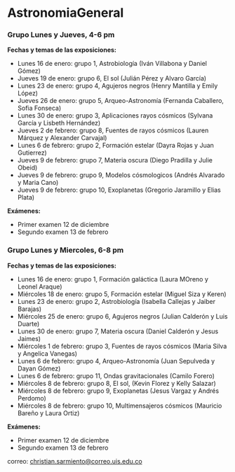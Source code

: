 # AstronomiaGeneral

### Grupo Lunes y Jueves, 4-6 pm

**Fechas y temas de las exposiciones:**

- Lunes 16 de enero: grupo 1, Astrobiología (Iván Villabona y Daniel Gómez)
- Jueves 19 de enero:  grupo 6, El sol (Julián Pérez y Alvaro García)
- Lunes 23 de enero: grupo 4, Agujeros negros (Henry Mantilla y Emily López)
- Jueves 26 de enero: grupo 5, Arqueo-Astronomía (Fernanda Caballero, Sofia Fonseca)
- Lunes 30 de enero: grupo 3, Aplicaciones rayos cósmicos (Sylvana García y Lisbeth Hernández)
- Jueves 2 de febrero: grupo 8, Fuentes de rayos cósmicos (Lauren Márquez y Alexander Carvajal)
- Lunes 6 de febrero: grupo 2, Formación estelar (Dayra Rojas y Juan Gutierrez)
- Jueves 9 de febrero: grupo 7, Materia oscura (Diego Pradilla y Julie Obeid)
- Jueves 9 de febrero: grupo 9, Modelos cósmologicos (Andrés Alvarado y Maria Cano)
- Jueves 9 de febrero: grupo 10, Exoplanetas (Gregorio Jaramillo y Elias Plata)

**Exámenes:**
- Primer examen 12 de diciembre
- Segundo examen 13 de febrero

### Grupo Lunes y Miercoles, 6-8 pm

**Fechas y temas de las exposiciones:**

- Lunes 16 de enero: grupo 1, Formación galáctica (Laura MOreno y Leonel Araque)
- Miércoles 18 de enero:  grupo 5, Formación estelar (Miguel Siza y Keren)
- Lunes 23 de enero: grupo 2, Astrobiología (Isabella Callejas y Jaiber Barajas)
- Miércoles 25 de enero: grupo 6, Agujeros negros (Julian Calderón y Luis Duarte)
- Lunes 30 de enero: grupo 7, Materia oscura (Daniel Calderón y Jesus Jaimes)
- Miércoles 1 de febrero: grupo 3, Fuentes de rayos cósmicos (Maria Silva y Angelica Vanegas)
- Lunes 6 de febrero: grupo 4, Arqueo-Astronomía (Juan Sepulveda y Dayan Gómez)
- Lunes 6 de febrero: grupo 11, Ondas gravitacionales (Camilo Forero)
- Miércoles 8 de febrero: grupo 8, El sol, (Kevin Florez y Kelly Salazar)
- Miércoles 8 de febrero: grupo 9, Exoplanetas (Jesus Vargaz y Andrés Perdomo)
- Miércoles 8 de febrero: grupo 10, Multimensajeros cósmicos (Mauricio Bareño y Laura Ortiz)

**Exámenes:**
- Primer examen 12 de diciembre
- Segundo examen 13 de febrero

correo: christian.sarmiento@correo.uis.edu.co
